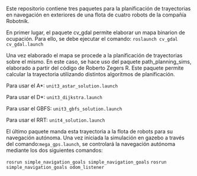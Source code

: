Este repositorio contiene tres paquetes para la planificación de trayectorias en navegación en exteriores de una flota de cuatro robots de la compañía Robotnik.

En primer lugar, el paquete cv_gdal permite elaborar un mapa binarion de ocupación. Para ello, se debe ejecutar el comando:
`roslaunch cv_gdal cv_gdal.launch`

Una vez elaborado el mapa se procede a la planificación de trayectorias sobre el mismo. En este caso, se hace uso del paquete path_planning_sims, elaborado a partir del código de Roberto Zegers R.
Este paquete permite calcular la trayectoria utilizando distintos algoritmos de planificación. 

Para usar el A*: `unit3_astar_solution.launch`

Para usar el D*: `unit3_dijkstra.launch`

Para usar el GBFS: `unit3_gbfs_solution.launch`

Para usar el RRT: `unit4_solution.launch`

El último paquete manda esta trayectoria a la flota de robots para su navegación autónoma. Una vez iniciada la simulación en gazebo a través del comando:`mega_gps.launch`, se controlará la navegación autónoma mediante los dos siguientes comandos:

`rosrun simple_navigation_goals simple_navigation_goals`
`rosrun simple_navigation_goals odom_listener`




